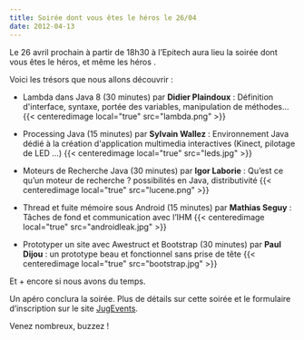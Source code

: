 ```yaml
---
title: Soirée dont vous êtes le héros le 26/04
date: 2012-04-13
---
```


Le 26 avril prochain à partir de 18h30 à l’Epitech aura lieu la soirée dont vous
êtes le héros, et même les héros .

Voici les trésors que nous allons découvrir :


* Lambda dans Java 8 (30 minutes) par **Didier Plaindoux** :
Définition d'interface, syntaxe, portée des  variables, manipulation de méthodes...
{{< centeredimage local="true" src="lambda.png" >}}

* Processing  Java (15 minutes) par **Sylvain Wallez** :
Environnement Java dédié à la création  d'application multimedia interactives
(Kinect, pilotage de LED …)
{{< centeredimage local="true" src="leds.jpg" >}}

* Moteurs de Recherche Java (30 minutes) par **Igor Laborie** :
Qu’est ce qu’un moteur de recherche ? possibilités en Java, distributivité
{{< centeredimage local="true" src="lucene.png" >}}

* Thread et fuite mémoire sous Android (15 minutes) par **Mathias Seguy** :
Tâches de fond et communication avec l’IHM 
{{< centeredimage local="true" src="androidleak.jpg" >}}

* Prototyper un site avec Awestruct et Bootstrap (30 minutes) par **Paul Dijou** :
un prototype beau et fonctionnel sans prise de tête
{{< centeredimage local="true" src="bootstrap.jpg" >}}

Et + encore si nous avons du temps.

Un apéro conclura la soirée. Plus de détails sur cette soirée et le formulaire
d’inscription sur le site [JugEvents](http://www.jugevents.org/jugevents/event/show.html?id=45193).

Venez nombreux, buzzez !
